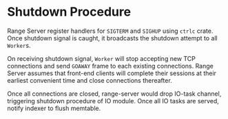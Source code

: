 # Shutdown Procedure

Range Server register handlers for `SIGTERM` and `SIGHUP` using `ctrlc` crate. Once shutdown signal is caught, it broadcasts the shutdown attempt to all `Worker`s.

On receiving shutdown signal, `Worker` will stop accepting new TCP connections and send `GOAWAY` frame to each existing connections. Range Server assumes that front-end clients will complete their sessions at their earliest convenient time and close connections thereafter.

Once all connections are closed, range-server would drop IO-task channel, triggering shutdown procedure of IO module. Once all IO tasks are served, notify indexer to flush memtable.
